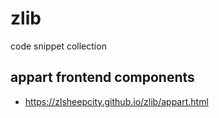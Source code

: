 # zlib
code snippet collection

## appart frontend components
- https://zlsheepcity.github.io/zlib/appart.html
